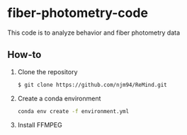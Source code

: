 # fiber-photometry-code

This code is to analyze behavior and fiber photometry data 

How-to
---------------------------

1. Clone the repository
   ```bash
   $ git clone https://github.com/njm94/ReMind.git
   ```
2. Create a conda environment
    ```bash
    conda env create -f environment.yml
    ```
3. Install FFMPEG

